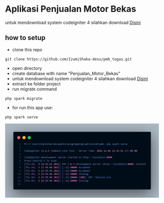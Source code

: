# Aplikasi Penjualan Motor Bekas
untuk mendownload system codeigniter 4 silahkan download [Disini](https://github.com/IzumiShaka-desu/gif_host/raw/main/system.zip)
## how to setup
- clone this repo
```console
git clone https://github.com/IzumiShaka-desu/pmb_tugas.git
```
- open directory 
- create database with name "Penjualan_Motor_Bekas"
- untuk mendownload system codeigniter 4 silahkan download [Disini](https://github.com/IzumiShaka-desu/gif_host/raw/main/system.zip)
- extract ke folder project 
- run migrate command
```console
php spark migrate
```
- for run this app use:
```console
php spark serve
```
![codemagic2](screenshots/running.png)